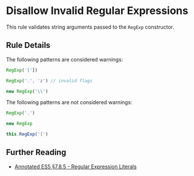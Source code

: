 # Disallow Invalid Regular Expressions

This rule validates string arguments passed to the `RegExp` constructor.

## Rule Details

The following patterns are considered warnings:

```js
RegExp('['])
```

```js
RegExp('.', 'z') // invalid flags
```

```js
new RegExp('\\')
```

The following patterns are not considered warnings:

```js
RegExp('.')
```

```js
new RegExp
```

```js
this.RegExp('[')
```

## Further Reading

* [Annotated ES5 §7.8.5 - Regular Expression Literals](http://es5.github.io/#x7.8.5)
